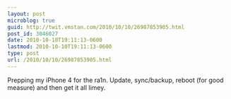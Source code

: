 ```yaml
---
layout: post
microblog: true
guid: http://twit.vmstan.com/2010/10/10/26987853905.html
post_id: 3046027
date: 2010-10-10T19:11:13-0600
lastmod: 2010-10-10T19:11:13-0600
type: post
url: /2010/10/10/26987853905.html
---
```

Prepping my iPhone 4 for the ra1n. Update, sync/backup, reboot (for good measure) and then get it all limey.
